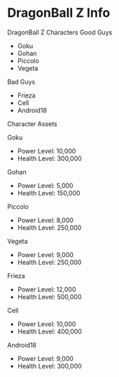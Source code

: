 # DragonBall Z Info

DragonBall Z Characters
Good Guys
- Goku
- Gohan
- Piccolo
- Vegeta

Bad Guys
- Frieza
- Cell
- Android18

Character Assets

Goku
- Power Level: 10,000
- Health Level: 300,000

Gohan
- Power Level: 5,000
- Health Level: 150,000

Piccolo
- Power Level: 8,000
- Health Level: 250,000

Vegeta
- Power Level: 9,000
- Health Level: 250,000

Frieza
- Power Level: 12,000
- Health Level: 500,000

Cell
- Power Level: 10,000
- Health Level: 400,000

Android18
- Power Level: 9,000
- Health Level: 300,000
